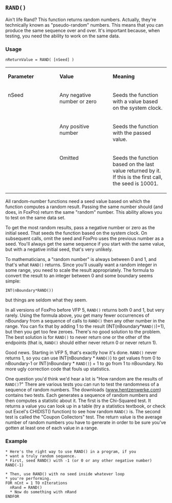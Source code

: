## `RAND()`

Ain't life Rand? This function returns random numbers. Actually, they're technically known as "pseudo-random" numbers. This means that you can produce the same sequence over and over. It's important because, when testing, you need the ability to work on the same data.

### Usage

```foxpro
nReturnValue = RAND( [nSeed] )
```
<table>
<tr>
  <td width="32%" valign="top">
  <p><b>Parameter</b></p>
  </td>
  <td width="23%" valign="top">
  <p><b>Value</b></p>
  </td>
  <td width="45%" valign="top">
  <p><b>Meaning</b></p>
  </td>
 </tr>
<tr>
  <td width="32%" rowspan="3" valign="top">
  <p>nSeed</p>
  </td>
  <td width="23%" valign="top">
  <p>Any negative number or zero</p>
  </td>
  <td width="45%" valign="top">
  <p>Seeds the function with a value based on the system clock.</p>
  </td>
 </tr>
<tr>
  <td width="33%" valign="top">
  <p>Any positive number</p>
  </td>
  <td width="67%" valign="top">
  <p>Seeds the function with the passed value.</p>
  </td>
 </tr>
<tr>
  <td width="33%" valign="top">
  <p>Omitted</p>
  </td>
  <td width="67%" valign="top">
  <p>Seeds the function based on the last value returned by it. If this is the first call, the seed is 10001.</p>
  </td>
 </tr>
</table>

All random-number functions need a seed value based on which the function computes a random result. Passing the same number should (and does, in FoxPro) return the same "random" number. This ability allows you to test on the same data set.

To get the most random results, pass a negative number or zero as the initial seed. That seeds the function based on the system clock. On subsequent calls, omit the seed and FoxPro uses the previous number as a seed. You'll always get the same sequence if you start with the same value, but with a negative initial seed, that's very unlikely.

To mathematicians, a "random number" is always between 0 and 1, and that's what `RAND()` returns. Since you'll usually want a random integer in some range, you need to scale the result appropriately. The formula to convert the result to an integer between 0 and some boundary seems simple:

```foxpro
INT(nBoundary*RAND())
```
but things are seldom what they seem.

In all versions of FoxPro before VFP 5, `RAND()` returns both 0 and 1, but very rarely. Using the formula above, you get many fewer occurrences of nBoundary from a sequence of calls to `RAND()` then any other number in the range. You can fix that by adding 1 to the result (INT(nBoundary*`RAND()`)+1), but then you get too few zeroes. There's no good solution to the problem. The best solution is for `RAND()` to never return one or the other of the endpoints (that is, `RAND()` should either never return 0 or never return 1).

Good news. Starting in VFP 5, that's exactly how it's done. `RAND()` never returns 1, so you can use INT(nBoundary * `RAND()`) to get values from 0 to nBoundary-1 or INT(nBoundary * `RAND()`) + 1 to go from 1 to nBoundary. No more ugly correction code that fouls up statistics.

One question you'd think we'd hear a lot is "How random are the results of `RAND()`?" There are various tests you can run to test the randomness of a sequence of random numbers. The downloads (<a href="http://www.hentzenwerke.com/" target="_blank">www.hentzenwerke.com</a>) contains two tests. Each generates a sequence of random numbers and then computes a statistic about it. The first is the Chi-Squared test. It returns a value you can look up in a table (try a statistics textbook, or check out Excel's CHIDIST() function) to see how random `RAND()` is. The second test is called the "Coupon Collectors" test. The return value is the average number of random numbers you have to generate in order to be sure you've gotten at least one of each value in a range.

### Example

```foxpro
* Here's the right way to use RAND() in a program, if you
* want a truly random sequence.
* First, seed RAND() with -1 (or 0 or any other negative number)
RAND(-1)

* Then, use RAND() with no seed inside whatever loop
* you're performing.
FOR nCnt = 1 TO nIterations
  nRand = RAND()
  * Now do something with nRand
ENDFOR
```